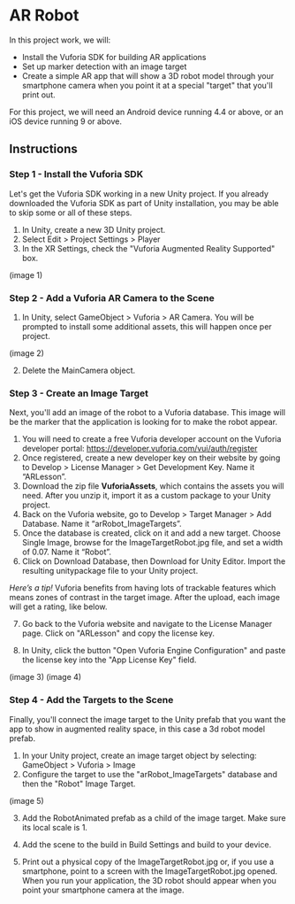 # AR Robot

In this project work, we will:
+ Install the Vuforia SDK for building AR applications
+ Set up marker detection with an image target
+ Create a simple AR app that will show a 3D robot model through your smartphone camera when you point it at a special "target" that you'll print out.

For this project, we will need an Android device running 4.4 or above, or an iOS device running 9 or above.

## Instructions
### Step 1 - Install the Vuforia SDK
Let's get the Vuforia SDK working in a new Unity project. If you already downloaded the Vuforia SDK as part of Unity installation, you may be able to skip some or all of these steps.

1. In Unity, create a new 3D Unity project.
2. Select Edit > Project Settings > Player
3. In the XR Settings, check the "Vuforia Augmented Reality Supported" box.

(image 1)

### Step 2 - Add a Vuforia AR Camera to the Scene
1. In Unity, select GameObject > Vuforia > AR Camera. You will be prompted to install some additional assets, this will happen once per project.

(image 2)

2. Delete the MainCamera object.

### Step 3 - Create an Image Target
Next, you'll add an image of the robot to a Vuforia database. This image will be the marker that the application is looking for to make the robot appear.

1. You will need to create a free Vuforia developer account on the Vuforia developer portal: https://developer.vuforia.com/vui/auth/register
2. Once registered, create a new developer key on their website by going to Develop > License Manager > Get Development Key. Name it “ARLesson”.
3. Download the zip file **VuforiaAssets**, which contains the assets you will need. After you unzip it, import it as a custom package to your Unity project.
4. Back on the Vuforia website, go to Develop > Target Manager > Add Database. Name it “arRobot_ImageTargets”.
5. Once the database is created, click on it and add a new target. Choose Single Image, browse for the ImageTargetRobot.jpg file, and set a width of 0.07. Name it “Robot”.
6. Click on Download Database, then Download for Unity Editor. Import the resulting unitypackage file to your Unity project.

_Here’s a tip!_ Vuforia benefits from having lots of trackable features which means zones of contrast in the target image. After the upload, each image will get a rating, like below.

7. Go back to the Vuforia website and navigate to the License Manager page. Click on "ARLesson" and copy the license key.

8. In Unity, click the button "Open Vuforia Engine Configuration" and paste the license key into the "App License Key" field.

(image 3)
(image 4)

### Step 4 - Add the Targets to the Scene
Finally, you'll connect the image target to the Unity prefab that you want the app to show in augmented reality space, in this case a 3d robot model prefab.

1. In your Unity project, create an image target object by selecting: GameObject > Vuforia > Image
2. Configure the target to use the "arRobot_ImageTargets" database and then the "Robot" Image Target.

(image 5)

3. Add the RobotAnimated prefab as a child of the image target. Make sure its local scale is 1.

4. Add the scene to the build in Build Settings and build to your device.

5. Print out a physical copy of the ImageTargetRobot.jpg or, if you use a smartphone, point to a screen with the ImageTargetRobot.jpg opened. When you run your application, the 3D robot should appear when you point your smartphone camera at the image.
